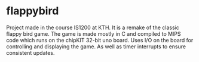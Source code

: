 # flappybird
Project made in the course IS1200 at KTH. It is a remake of the classic flappy bird game. The game is made mostly in C and compiled to MIPS code which runs on the chipKIT 32-bit uno board. Uses I/O on the board for controlling and displaying the game. As well as timer interrupts to ensure consistent updates. 
